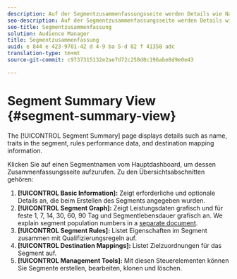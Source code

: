 ```yaml
---
description: Auf der Segmentzusammenfassungsseite werden Details wie Name, Eigenschaften im Segment, Regeln, Leistungsdaten und Zielgruppeninformationen angezeigt.
seo-description: Auf der Segmentzusammenfassungsseite werden Details wie Name, Eigenschaften im Segment, Regeln, Leistungsdaten und Zielgruppeninformationen angezeigt.
seo-title: Segmentzusammenfassung
solution: Audience Manager
title: Segmentzusammenfassung
uuid: e 844 e 423-9701-42 d 4-9 ba 5-d 82 f 41358 adc
translation-type: tm+mt
source-git-commit: c9737315132e2ae7d72c250d8c196abe8d9e0e43

---
```



# Segment Summary View {#segment-summary-view}

The [!UICONTROL Segment Summary] page displays details such as name, traits in the segment, rules performance data, and destination mapping information.

Klicken Sie auf einen Segmentnamen vom Hauptdashboard, um dessen Zusammenfassungsseite aufzurufen. Zu den Übersichtsabschnitten gehören:

1. **[!UICONTROL Basic Information]:** Zeigt erforderliche und optionale Details an, die beim Erstellen des Segments angegeben wurden.
1. **[!UICONTROL Segment Graph]:** Zeigt Leistungsdaten grafisch und für feste 1, 7, 14, 30, 60, 90 Tag und Segmentlebensdauer grafisch an. We explain segment population numbers in a [separate document](../../features/segments/segment-builder-data.md).
1. **[!UICONTROL Segment Rules]:** Listet Eigenschaften im Segment zusammen mit Qualifizierungsregeln auf.
1. **[!UICONTROL Destination Mappings]:** Listet Zielzuordnungen für das Segment auf.
1. **[!UICONTROL Management Tools]:** Mit diesen Steuerelementen können Sie Segmente erstellen, bearbeiten, klonen und löschen.
